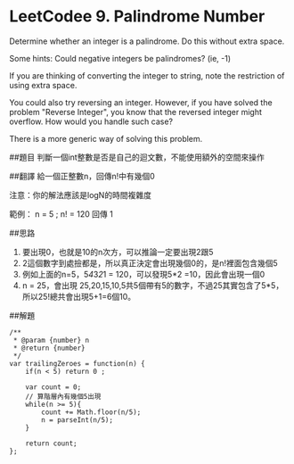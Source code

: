 # LeetCodee 9. Palindrome Number
Determine whether an integer is a palindrome. Do this without extra space.

Some hints:
Could negative integers be palindromes? (ie, -1)

If you are thinking of converting the integer to string, note the restriction of using extra space.

You could also try reversing an integer. However, if you have solved the problem "Reverse Integer", you know that the reversed integer might overflow. How would you handle such case?

There is a more generic way of solving this problem.

##題目
判斷一個int整數是否是自己的迴文數，不能使用額外的空間來操作



##翻譯
給一個正整數n，回傳n!中有幾個0

注意：你的解法應該是logN的時間複雜度

範例：
n = 5 ; n! = 120 回傳 1  
    
##思路
1. 要出現0，也就是10的n次方，可以推論一定要出現2跟5
2. 2這個數字到處撿都是，所以真正決定會出現幾個0的，是n!裡面包含幾個5
3. 例如上面的n=5，5*4*3*2*1 = 120，可以發現5*2 =10，因此會出現一個0
4. n = 25，會出現 25,20,15,10,5共5個帶有5的數字，不過25其實包含了5*5，所以25!總共會出現5+1=6個10。

##解題
```
/**
 * @param {number} n
 * @return {number}
 */
var trailingZeroes = function(n) {
    if(n < 5) return 0 ;
    
    var count = 0;
    // 算階層內有幾個5出現
    while(n >= 5){
        count += Math.floor(n/5);
        n = parseInt(n/5);
    }

    return count;
};
```
